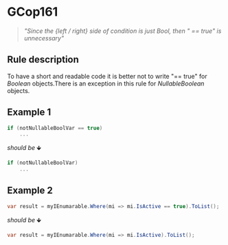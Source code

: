 ﻿# GCop161

> *"Since the {left / right} side of condition is just Bool, then \" == true\" is unnecessary"*


## Rule description
To have a short and readable code it is better not to write "== true" for *Boolean* objects.There is an exception in this rule for *NullableBoolean* objects.

## Example 1
```csharp
if (notNullableBoolVar == true)
    ...
```
*should be* 🡻

```csharp
if (notNullableBoolVar)
    ...
```

## Example 2
```csharp
var result = myIEnumarable.Where(mi => mi.IsActive == true).ToList(); 
```
*should be* 🡻

```csharp
var result = myIEnumarable.Where(mi => mi.IsActive).ToList();
```
